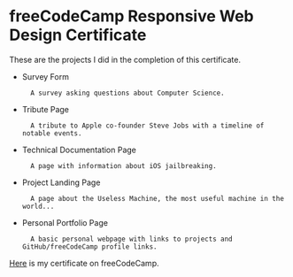 # freeCodeCamp Responsive Web Design Certificate

These are the projects I did in the completion of this certificate.

* Survey Form

        A survey asking questions about Computer Science.

* Tribute Page

        A tribute to Apple co-founder Steve Jobs with a timeline of notable events.

* Technical Documentation Page

        A page with information about iOS jailbreaking.

* Project Landing Page

        A page about the Useless Machine, the most useful machine in the world...

* Personal Portfolio Page

        A basic personal webpage with links to projects and GitHub/freeCodeCamp profile links.

[Here](https://www.freecodecamp.org/certification/fcc30aca8b2-d2c4-4009-a397-2e6d1ecbde3b/responsive-web-design) is my certificate on freeCodeCamp.

